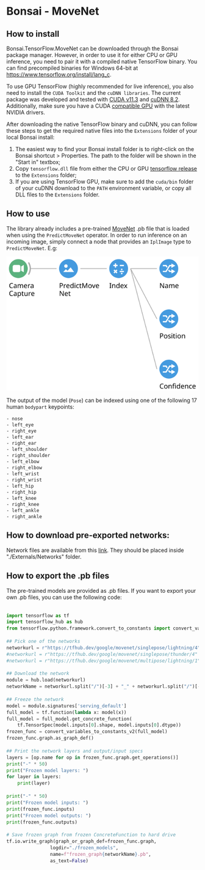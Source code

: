 # Bonsai - MoveNet

## How to install

Bonsai.TensorFlow.MoveNet can be downloaded through the Bonsai package manager. However, in order to use it for either CPU or GPU inference, you need to pair it with a compiled native TensorFlow binary. You can find precompiled binaries for Windows 64-bit at https://www.tensorflow.org/install/lang_c.

To use GPU TensorFlow (highly recommended for live inference), you also need to install the `CUDA Toolkit` and the `cuDNN libraries`. The current package was developed and tested with [CUDA v11.3](https://developer.nvidia.com/cuda-11.3.0-download-archive) and [cuDNN 8.2](https://developer.nvidia.com/cudnn). Additionally, make sure you have a CUDA [compatible GPU](https://docs.nvidia.com/deploy/cuda-compatibility/index.html#support-hardware) with the latest NVIDIA drivers.

After downloading the native TensorFlow binary and cuDNN, you can follow these steps to get the required native files into the `Extensions` folder of your local Bonsai install:

1. The easiest way to find your Bonsai install folder is to right-click on the Bonsai shortcut > Properties. The path to the folder will be shown in the "Start in" textbox;
2. Copy `tensorflow.dll` file from either the CPU or GPU [tensorflow release](https://www.tensorflow.org/install/lang_c#download_and_extract) to the `Extensions` folder;
3. If you are using TensorFlow GPU, make sure to add the `cuda/bin` folder of your cuDNN download to the `PATH` environment variable, or copy all DLL files to the `Extensions` folder.

## How to use

The library already includes a pre-trained [MoveNet](https://tfhub.dev/google/movenet/singlepose/lightning/4) .pb file that is loaded when using the `PredictMoveNet` operator. In order to run inference on an incoming image, simply connect a node that provides an `IplImage` type to `PredictMoveNet`. E.g:

![WorkflowExample](./docs/images/workflow_example.svg)

The output of the model (`Pose`) can be indexed using one of the following 17 human `bodypart` keypoints:

```
- nose
- left_eye
- right_eye
- left_ear
- right_ear
- left_shoulder
- right_shoulder
- left_elbow
- right_elbow
- left_wrist
- right_wrist
- left_hip
- right_hip
- left_knee
- right_knee
- left_ankle
- right_ankle
```


## How to download pre-exported networks:

Network files are available from this [link](https://neurogears-my.sharepoint.com/:f:/g/personal/b_cruz_neurogears_org/EhCLgMqeieRJhV1DJeZJTzUBBV4gTgefBLHYBxG_A_lB6g?e=B1BGBq). They should be placed inside "./Externals/Networks" folder.


## How to export the .pb files

The pre-trained models are provided as .pb files. If you want to export your own .pb files, you can use the following code:

```python

import tensorflow as tf
import tensorflow_hub as hub
from tensorflow.python.framework.convert_to_constants import convert_variables_to_constants_v2

## Pick one of the networks
networkurl = r"https://tfhub.dev/google/movenet/singlepose/lightning/4"
#networkurl = r"https://tfhub.dev/google/movenet/singlepose/thunder/4"
#networkurl = r"https://tfhub.dev/google/movenet/multipose/lightning/1"

## Download the network
module = hub.load(networkurl)
networkName = networkurl.split("/")[-3] + "_" + networkurl.split("/")[-2]

## Freeze the network
model = module.signatures['serving_default']
full_model = tf.function(lambda x: model(x))
full_model = full_model.get_concrete_function(
    tf.TensorSpec(model.inputs[0].shape, model.inputs[0].dtype))
frozen_func = convert_variables_to_constants_v2(full_model)
frozen_func.graph.as_graph_def()

## Print the network layers and output/input specs
layers = [op.name for op in frozen_func.graph.get_operations()]
print("-" * 50)
print("Frozen model layers: ")
for layer in layers:
    print(layer)

print("-" * 50)
print("Frozen model inputs: ")
print(frozen_func.inputs)
print("Frozen model outputs: ")
print(frozen_func.outputs)

# Save frozen graph from frozen ConcreteFunction to hard drive
tf.io.write_graph(graph_or_graph_def=frozen_func.graph,
                logdir="./frozen_models",
                name=f"frozen_graph{networkName}.pb",
                as_text=False)

```


